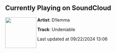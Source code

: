 ## Currently Playing on SoundCloud

[<img align="left" width="100" src="https://i1.sndcdn.com/artworks-bTf1M5YXS4qgI4oy-drgYCw-t500x500.jpg">](https://soundcloud.com/dilemmaca/undeniable-1)

**Artist**: D!lemma 

**Track**: Undeniable

Last updated at 09/22/2024 13:06
